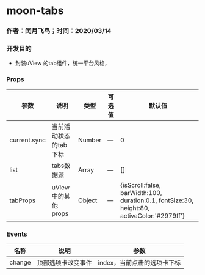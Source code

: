 #  moon-tabs

### 作者：闰月飞鸟；时间：2020/03/14
### 开发目的
-  封装uView 的tab组件，统一平台风格，   


### Props 
参数 |说明|类型|可选值|默认值
---|---|---|---|---
current.sync|当前活动状态的tab下标|Number|—|0
list|tabs数据源|Array|—|[]
tabProps|uView中的其他props|Object|—|{isScroll:false, barWidth:100, duration:0.1, fontSize:30, 	height:80, activeColor:'#2979ff'}

 
 ###  Events
名称 |说明| 参数
---|---|---|
change|顶部选项卡改变事件|index，当前点击的选项卡下标


 

